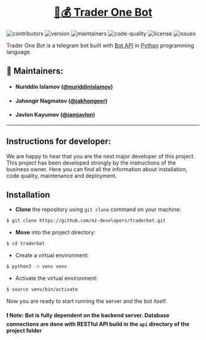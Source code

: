 <div style="text-align:center">
    
# [🤖💰 Trader One Bot](https://t.me/trader_one_bot)

</div>

![contributors](https://img.shields.io/badge/contributors-3-blue) ![version](https://img.shields.io/badge/version-1.0-red) ![maintainers](https://img.shields.io/badge/maintainers-ez--developers-green) ![code-quality](https://img.shields.io/badge/code--quality-89%-informational) ![license](https://img.shields.io/badge/licence-MIT-orange) ![issues](https://img.shields.io/badge/issues-1-critical)

Trader One Bot is a telegram bot built with [Bot API](https://core.telegram.org/bots/api) in [Python](https://python.org/) programming language.

## 👥 Maintainers:

-   #### Nuriddin Islamov ([@nuriddinislamov](https://github.com/nuriddinislamov))

-   #### Jahongir Nagmatov ([@jakhongeer](https://github.com/jakhongeer))

-   #### Javlon Kayumov ([@iamjavlon](https://github.com/iamjavlon))

---

## Instructions for developer:

We are happy to hear that you are the next major developer of this project. This project has been developed strongly by the instructions of the business owner. Here you can find all the information about installation, code quality, maintenance and deployment.

## Installation

-   **Clone** the repository using `git clone` command on your machine:

```bash
$ git clone https://github.com/ez-developers/traderbot.git
```

-   **Move** into the project directory:

```bash
$ cd traderbot
```

-   Create a virtual environment:

```bash
$ python3 -m venv venv
```

-   Activate the virtual environment:

```bash
$ source venv/bin/activate
```

Now you are ready to start running the server and the bot itself.

#### ❗️ Note: Bot is fully dependent on the backend server. Database connections are done with RESTful API build in the `api` directory of the project folder
